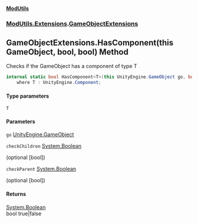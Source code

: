 #### [ModUtils](index.md 'index')
### [ModUtils.Extensions](ModUtils.Extensions.md 'ModUtils.Extensions').[GameObjectExtensions](ModUtils.Extensions.GameObjectExtensions.md 'ModUtils.Extensions.GameObjectExtensions')

## GameObjectExtensions.HasComponent<T>(this GameObject, bool, bool) Method

Checks if the GameObject has a component of type T

```csharp
internal static bool HasComponent<T>(this UnityEngine.GameObject go, bool checkChildren=false, bool checkParent=false)
    where T : UnityEngine.Component;
```
#### Type parameters

<a name='ModUtils.Extensions.GameObjectExtensions.HasComponent_T_(thisUnityEngine.GameObject,bool,bool).T'></a>

`T`
#### Parameters

<a name='ModUtils.Extensions.GameObjectExtensions.HasComponent_T_(thisUnityEngine.GameObject,bool,bool).go'></a>

`go` [UnityEngine.GameObject](https://docs.microsoft.com/en-us/dotnet/api/UnityEngine.GameObject 'UnityEngine.GameObject')

<a name='ModUtils.Extensions.GameObjectExtensions.HasComponent_T_(thisUnityEngine.GameObject,bool,bool).checkChildren'></a>

`checkChildren` [System.Boolean](https://docs.microsoft.com/en-us/dotnet/api/System.Boolean 'System.Boolean')

(optional [bool])

<a name='ModUtils.Extensions.GameObjectExtensions.HasComponent_T_(thisUnityEngine.GameObject,bool,bool).checkParent'></a>

`checkParent` [System.Boolean](https://docs.microsoft.com/en-us/dotnet/api/System.Boolean 'System.Boolean')

(optional [bool])

#### Returns
[System.Boolean](https://docs.microsoft.com/en-us/dotnet/api/System.Boolean 'System.Boolean')  
bool true|false